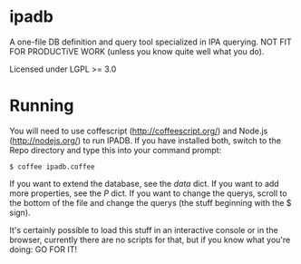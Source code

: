 ipadb
=====

A one-file DB definition and query tool specialized in IPA querying.
NOT FIT FOR PRODUCTiVE WORK (unless you know quite well what you do).

Licensed under LGPL >= 3.0

Running
=======

You will need to use coffescript (http://coffeescript.org/) and Node.js (http://nodejs.org/) to run IPADB.
If you have installed both, switch to the Repo directory and type this into your command prompt:

    $ coffee ipadb.coffee

If you want to extend the database, see the *data* dict.
If you want to add more properties, see the *P* dict.
If you want to change the querys, scroll to the bottom of the file
and change the querys (the stuff beginning with the $ sign).

It's certainly possible to load this stuff in an interactive console or in the browser,
currently there are no scripts for that, but if you know what you're doing: GO FOR IT!
